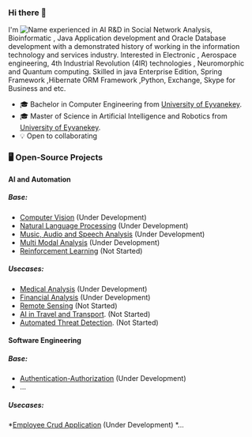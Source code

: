 ### Hi there 👋 
I'm
![Name](https://github.com/Aliarcher/Aliarcher/assets/53465519/1188697c-97c3-4eef-be73-842abbf4fe7e)
experienced in AI R&D in Social Network Analysis, Bioinformatic , Java Application development and Oracle Database development  with a demonstrated history of working in the information technology and services industry. Interested in Electronic , Aerospace engineering, 4th Industrial Revolution (4IR) technologies , Neuromorphic and Quantum computing. Skilled in java Enterprise Edition, Spring Framework ,Hibernate ORM Framework ,Python, Exchange, Skype for Business and etc.
* 🎓  Bachelor in Computer Engineering from [University of Eyvanekey](https://www.eyc.ac.ir/).
* 🎓  Master of Science in Artificial Intelligence and Robotics from [University of Eyvanekey](https://www.eyc.ac.ir/).
* 💡 Open to collaborating
### 🖥️ Open-Source Projects


 #### AI and Automation
   ##### Base:
   * [Computer Vision](https://github.com/Aliarcher/Computer-Vision) (Under Development)
   * [Natural Language Processing](https://github.com/Aliarcher/Natural-Language-Processing) (Under Development)
   * [Music, Audio and Speech Analysis](https://github.com/Aliarcher/Music-Audio-Speech-Analysis) (Under Development)
   * [Multi Modal Analysis](https://github.com/Aliarcher/Multi-Modal-Analysis) (Under Development)
   * [Reinforcement Learning](https://github.com/Aliarcher/Reinforcement-Learning) (Not Started)
   ##### Usecases:    
   * [Medical Analysis](https://github.com/Aliarcher/Medical-Analysis) (Under Development)
   * [Financial Analysis](https://github.com/Aliarcher/Financial-Analysis) (Under Development)
   * [Remote Sensing](https://github.com/Aliarcher/Remote-Sensing) (Not Started)
   * [AI in Travel and Transport](https://github.com/Aliarcher/AI-in-Travel-and-Transport). (Not Started)
   * [Automated Threat Detection](https://github.com/Aliarcher/Automated-Threat-Detection). (Not Started)
 #### Software Engineering
   ##### Base:
   * [Authentication-Authorization](https://github.com/Aliarcher/Authentication-Authorization) (Under Development)
   * ...
   ##### Usecases:
   *[Employee Crud Application](https://github.com/Aliarcher/Applications) (Under Development)
   *...

